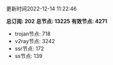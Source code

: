 更新时间2022-12-14 11:22:46

**总订阅: 202**
**总节点: 13225**
**有效节点: 4271**
- trojan节点: 718
- v2ray节点: 3242
- ssr节点: 172
- ss节点: 139
